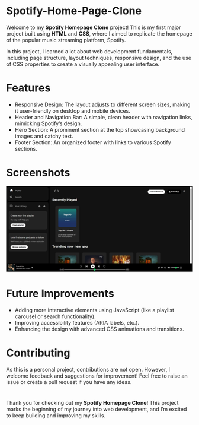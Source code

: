 # Spotify-Home-Page-Clone
Welcome to my **Spotify Homepage Clone** project! This is my first major project built using **HTML** and **CSS**, where I aimed to replicate the homepage of the popular music streaming platform, Spotify.

In this project, I learned a lot about web development fundamentals, including page structure, layout techniques, responsive design, and the use of CSS properties to create a visually appealing user interface.

# Features
- Responsive Design: The layout adjusts to different screen sizes, making it user-friendly on desktop and mobile devices.
- Header and Navigation Bar: A simple, clean header with navigation links, mimicking Spotify’s design.
- Hero Section: A prominent section at the top showcasing background images and catchy text.
- Footer Section: An organized footer with links to various Spotify sections.

# Screenshots
![Preveiw](screenshot.jpg)

# Future Improvements
- Adding more interactive elements using JavaScript (like a playlist carousel or search functionality).
- Improving accessibility features (ARIA labels, etc.).
- Enhancing the design with advanced CSS animations and transitions.


# Contributing
As this is a personal project, contributions are not open. However, I welcome feedback and suggestions for improvement! Feel free to raise an issue or create a pull request if you have any ideas.

#
Thank you for checking out my **Spotify Homepage Clone**! This project marks the beginning of my journey into web development, and I’m excited to keep building and improving my skills.
